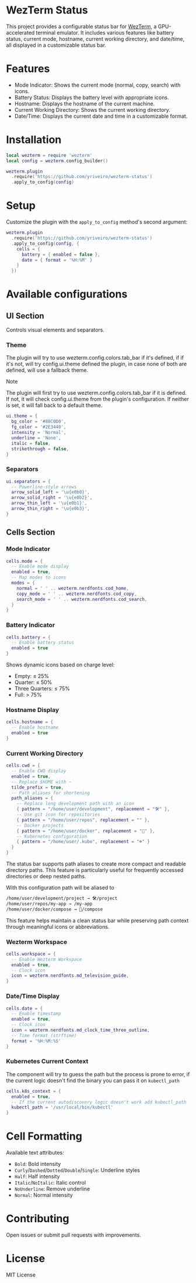 # WezTerm Status

This project provides a configurable status bar for [WezTerm](https://wezfurlong.org/wezterm/index.html),
a GPU-accelerated terminal emulator. It includes various features like battery
status, current mode, hostname, current working directory, and date/time, all
displayed in a customizable status bar.

# Features

- Mode Indicator: Shows the current mode (normal, copy, search) with icons.
- Battery Status: Displays the battery level with appropriate icons.
- Hostname: Displays the hostname of the current machine.
- Current Working Directory: Shows the current working directory.
- Date/Time: Displays the current date and time in a customizable format.

# Installation

```lua
local wezterm = require 'wezterm'
local config = wezterm.config_builder()

wezterm.plugin
  .require('https://github.com/yriveiro/wezterm-status')
  .apply_to_config(config)
```

# Setup

Customize the plugin with the `apply_to_config` method's second argument:

```lua
wezterm.plugin
  .require('https://github.com/yriveiro/wezterm-status')
  .apply_to_config(config, {
    cells = {
      battery = { enabled = false },
      date = { format = '%H:%M' }
    }
  })
```

# Available configurations

## UI Section

Controls visual elements and separators.

### Theme

The plugin will try to use wezterm.config.colors.tab_bar if it's defined, if
if it's not, will try config.ui.theme defined the plugin, in case none of both
are defined, will use a fallback theme.

> [!NOTE]
> The plugin will first try to use wezterm.config.colors.tab_bar if it is defined.
> If not, it will check config.ui.theme from the plugin's configuration. If neither
> is set, it will fall back to a default theme.

```lua
ui.theme = {
  bg_color = '#88C0D0',
  fg_color = '#2E3440',
  intensity = 'Normal',
  underline = 'None',
  italic = false,
  strikethrough = false,
}
```

### Separators

```lua
ui.separators = {
  -- Powerline-style arrows
  arrow_solid_left = '\u{e0b0}',
  arrow_solid_right = '\u{e0b2}',
  arrow_thin_left = '\u{e0b1}',
  arrow_thin_right = '\u{e0b3}',
}
```

## Cells Section

### Mode Indicator

```lua
cells.mode = {
  -- Enable mode display
  enabled = true,
  -- Map modes to icons
  modes = {
    normal = ' ' .. wezterm.nerdfonts.cod_home,
    copy_mode = ' ' .. wezterm.nerdfonts.cod_copy,
    search_mode = ' ' .. wezterm.nerdfonts.cod_search,
  }
}
```

### Battery Indicator

```lua
cells.battery = {
  -- Enable battery status
  enabled = true
}
```

Shows dynamic icons based on charge level:

- Empty: ≤ 25%
- Quarter: ≤ 50%
- Three Quarters: ≤ 75%
- Full: > 75%

### Hostname Display

```lua
cells.hostname = {
  -- Enable hostname
  enabled = true
}
```

### Current Working Directory

```lua
cells.cwd = {
  -- Enable CWD display
  enabled = true,
  -- Replace $HOME with ~
  tilde_prefix = true,
  -- Path aliases for shortening
  path_aliases = {
    -- Replace long development path with an icon
    { pattern = "/home/user/development", replacement = "🛠️" },
    -- Use git icon for repositories
    { pattern = "/home/user/repos", replacement = "" },
    -- Docker projects
    { pattern = "/home/user/docker", replacement = "🐳" },
    -- Kubernetes configuration
    { pattern = "/home/user/.kube", replacement = "☸️" }
  }
}
```

The status bar supports path aliases to create more compact and readable directory
paths. This feature is particularly useful for frequently accessed directories or
deep nested paths.

With this configuration path will be aliased to

```sh
/home/user/development/project → 🛠️/project
/home/user/repos/my-app → /my-app
/home/user/docker/compose → 🐳/compose
```

This feature helps maintain a clean status bar while preserving path context through
meaningful icons or abbreviations.

### Wezterm Workspace

```lua
cells.workspace = {
  -- Enable Wezterm Workspace
  enabled = true,
  -- Clock icon
  icon = wezterm.nerdfonts.md_television_guide,
}
```

### Date/Time Display

```lua
cells.date = {
  -- Enable timestamp
  enabled = true,
  -- Clock icon
  icon = wezterm.nerdfonts.md_clock_time_three_outline,
  -- Time format (strftime)
  format = '%H:%M:%S'
}
```

### Kubernetes Current Context

The component will try to guess the path but the process is prone to error, if
the current logic doesn't find the binary you can pass it on `kubectl_path`

```lua
cells.k8s_context = {
  enabled = true,
  -- If the current autodiscovery logic doesn't work add kubectl_path
  kubectl_path = '/usr/local/bin/kubectl'
}
```

# Cell Formatting

Available text attributes:

- `Bold`: Bold intensity
- `Curly`/`Dashed`/`Dotted`/`Double`/`Single`: Underline styles
- `Half`: Half intensity
- `Italic`/`NoItalic`: Italic control
- `NoUnderline`: Remove underline
- `Normal`: Normal intensity

# Contributing

Open issues or submit pull requests with improvements.

# License

MIT License
